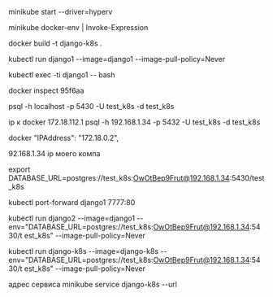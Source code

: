 
minikube start --driver=hyperv

minikube docker-env | Invoke-Expression

docker build -t django-k8s .

kubectl run django1 --image=django1 --image-pull-policy=Never

kubectl exec -ti django1 -- bash


docker inspect 95f6aa

psql -h localhost -p 5430 -U test_k8s -d test_k8s

ip к docker 
172.18.112.1
psql -h 192.168.1.34 -p 5432 -U test_k8s -d test_k8s 

docker
"IPAddress": "172.18.0.2",

92.168.1.34 ip моего компа

export DATABASE_URL=postgres://test_k8s:OwOtBep9Frut@192.168.1.34:5430/test_k8s

kubectl port-forward django1 7777:80

kubectl run django2 --image=django1 --env="DATABASE_URL=postgres://test_k8s:OwOtBep9Frut@192.168.1.34:5430/t
est_k8s"  --image-pull-policy=Never

kubectl run django-k8s --image=django-k8s  --env="DATABASE_URL=postgres://test_k8s:OwOtBep9Frut@192.168.1.34:5430/t
est_k8s"  --image-pull-policy=Never

адрес сервиса
minikube service django-k8s --url
